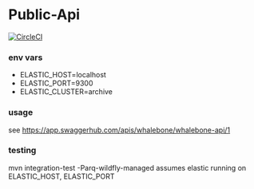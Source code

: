 # Public-Api

[![CircleCI](https://circleci.com/gh/kozeltom/public-api.svg?style=svg)](https://circleci.com/gh/kozeltom/public-api)

### env vars

- ELASTIC_HOST=localhost
- ELASTIC_PORT=9300
- ELASTIC_CLUSTER=archive

### usage

see https://app.swaggerhub.com/apis/whalebone/whalebone-api/1

### testing

mvn integration-test -Parq-wildfly-managed
assumes elastic running on ELASTIC_HOST, ELASTIC_PORT
